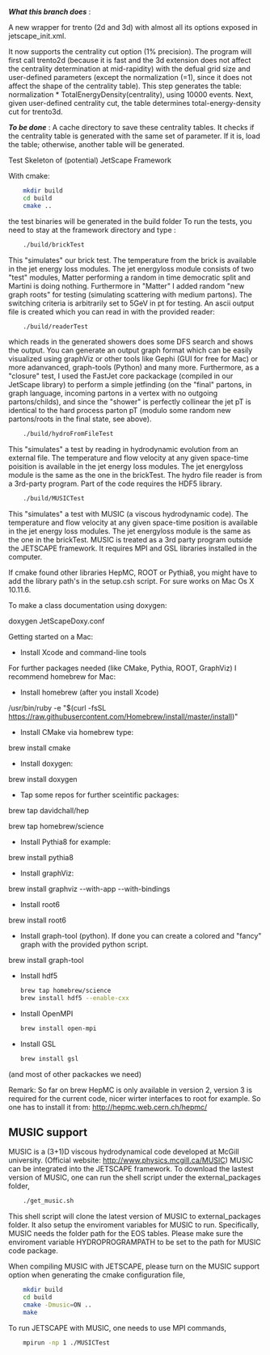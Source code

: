 ***What this branch does*** : 

A new wrapper for trento (2d and 3d) with almost all its options exposed in jetscape_init.xml. 

It now supports the centrality cut option (1% precision). The program will first call trento2d (because it is fast and the 3d extension does not affect the centrality determination at mid-rapidity) with the defual grid size and user-defined parameters (except the normalization (=1), since it does not affect the shape of the centrality table). This step generates the table: normalization * TotalEnergyDensity(centrality), using 10000 events. Next, given user-defined centrality cut, the table determines total-energy-density cut for trento3d.

***To be done*** : A cache directory to save these centrality tables. It checks if the centrality table is generated with the same set of parameter. If it is, load the table; otherwise, another table will be generated.

Test Skeleton of (potential) JetScape Framework

With cmake:

```bash
    mkdir build
    cd build
    cmake ..
```

the test binaries will be generated in the build folder
To run the tests, you need to stay at the framework directory and type :

```bash
    ./build/brickTest
```

This "simulates" our brick test. The temperature from the brick is available in the jet energy loss modules. The jet energyloss module consists of two "test" modules, Matter performing a random in time democratic split and Martini is doing nothing. Furthermore in "Matter" I added random "new graph roots" for testing (simulating scattering with medium partons). The switching criteria is arbitrarily set to 5GeV in pt for testing. An ascii output file is created which you can read in with the provided reader:

```bash
    ./build/readerTest
```

which reads in the generated showers does some DFS search and shows the output. You can generate an output graph format which can be easily visualized using graphViz or other tools like Gephi (GUI for free for Mac) or more adanvanced, graph-tools (Python) and many more. Furthermore, as a "closure" test, I used the FastJet core packackage (compiled in our JetScape library) to perform a simple jetfinding (on the "final" partons, in graph language, incoming partons in a vertex with no outgoing partons/childs), and since the "shower" is perfectly collinear the jet pT is identical to the hard process parton pT (modulo some random new partons/roots in the final state, see above).  

```bash
    ./build/hydroFromFileTest
```

This "simulates" a test by reading in hydrodynamic evolution from
an external file. The temperature and flow velocity at any given space-time
poisition is available in the jet energy loss modules.
The jet energyloss module is the same as the one in the brickTest.
The hydro file reader is from a 3rd-party program. Part of the code requires
the HDF5 library.

```bash
    ./build/MUSICTest
```

This "simulates" a test with MUSIC (a viscous hydrodynamic code).
The temperature and flow velocity at any given space-time position
is available in the jet energy loss modules.
The jet energyloss module is the same as the one in the brickTest.
MUSIC is treated as a 3rd party program outside the JETSCAPE framework.
It requires MPI and GSL libraries installed in the computer.

If cmake found other libraries HepMC, ROOT or Pythia8, you might have to add the library path's in the setup.csh script.
For sure works on Mac Os X 10.11.6.

To make a class documentation using doxygen:

doxygen JetScapeDoxy.conf

Getting started on a Mac:

- Install Xcode and command-line tools

For further packages needed (like CMake, Pythia, ROOT, GraphViz) I recommend homebrew for Mac:

- Install homebrew (after you install Xcode)

/usr/bin/ruby -e "$(curl -fsSL https://raw.githubusercontent.com/Homebrew/install/master/install)"

- Install CMake via homebrew type: 

brew install cmake

- Install doxygen:

brew install doxygen

- Tap some repos for further sceintific packages: 

brew tap davidchall/hep

brew tap homebrew/science

- Install Pythia8 for example:

brew install pythia8

- Install graphViz:

brew install graphviz --with-app --with-bindings

- Install root6

brew install root6

- Install graph-tool (python). If done you can create a colored and "fancy" graph with the provided python script.

brew install graph-tool

- Install hdf5

    ```bash
    brew tap homebrew/science
    brew install hdf5 --enable-cxx
    ```

- Install OpenMPI

    ```bash
    brew install open-mpi
    ```

- Install GSL
    
    ```bash
    brew install gsl
    ```

(and most of other packackes we need)

Remark: So far on brew HepMC is only available in version 2, version 3 is required for the current code, nicer wirter interfaces to root for example. So one has to install it from: http://hepmc.web.cern.ch/hepmc/

## MUSIC support

MUSIC is a (3+1)D viscous hydrodynamical code developed at McGill university.
(Official website: http://www.physics.mcgill.ca/MUSIC)
MUSIC can be integrated into the JETSCAPE framework. To download the lastest
version of MUSIC, one can run the shell script under the external_packages folder,

```bash
    ./get_music.sh
```

This shell script will clone the latest version of MUSIC to external_packages folder.
It also setup the enviroment variables for MUSIC to run. Specifically, MUSIC
needs the folder path for the EOS tables. Please make sure the enviroment
variable HYDROPROGRAMPATH to be set to the path for MUSIC code package.

When compiling MUSIC with JETSCAPE, please turn on the MUSIC support option
when generating the cmake configuration file,

```bash
    mkdir build
    cd build
    cmake -Dmusic=ON ..
    make
```

To run JETSCAPE with MUSIC, one needs to use MPI commands,

```bash
    mpirun -np 1 ./MUSICTest
```
